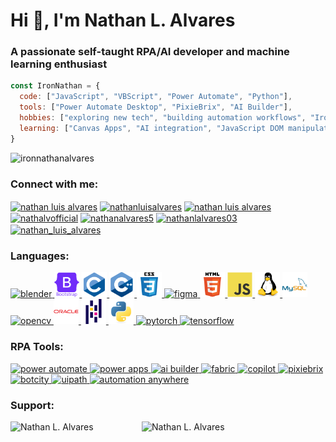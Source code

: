 <h1>Hi 👋, I'm Nathan L. Alvares</h1>
<h3>A passionate self-taught RPA/AI developer and machine learning enthusiast</h3>

```javascript
const IronNathan = {
  code: ["JavaScript", "VBScript", "Power Automate", "Python"],
  tools: ["Power Automate Desktop", "PixieBrix", "AI Builder"],
  hobbies: ["exploring new tech", "building automation workflows", "Iron Man fandom"],
  learning: ["Canvas Apps", "AI integration", "JavaScript DOM manipulation", "PixieBrix + AI Certification"]
}
```

<p align="left"> <img src="https://komarev.com/ghpvc/?username=nathanluisalvares&label=Profile%20views&color=00FF13&style=plastic" alt="ironnathanalvares" /> </p>

<h3 align="left">Connect with me:</h3>
<p align="left">
<a href="https://in.linkedin.com/in/nathan-luis-alvares-1000061bb" target="blank"><img align="center" src="https://raw.githubusercontent.com/rahuldkjain/github-profile-readme-generator/master/src/images/icons/Social/linked-in-alt.svg" alt="nathan luis alvares" height="30" width="40" /></a>
<a href="https://github.com/IronNathanAlvares" target="blank"><img align="center" src="https://raw.githubusercontent.com/danielcranney/readme-generator/main/public/icons/socials/github.svg" alt="nathanluisalvares" height="30" width="40" /></a>
<a href="https://www.facebook.com/nathan.alvares.77/" target="blank"><img align="center" src="https://raw.githubusercontent.com/rahuldkjain/github-profile-readme-generator/master/src/images/icons/Social/facebook.svg" alt="nathan luis alvares" height="30" width="40" /></a>
<a href="https://instagram.com/nathalvofficial" target="blank"><img align="center" src="https://raw.githubusercontent.com/rahuldkjain/github-profile-readme-generator/master/src/images/icons/Social/instagram.svg" alt="nathalvofficial" height="30" width="40" /></a>
<a href="https://www.codechef.com/users/nathanalvares5" target="blank"><img align="center" src="https://cdn.jsdelivr.net/npm/simple-icons@3.1.0/icons/codechef.svg" alt="nathanalvares5" height="30" width="40" /></a>
<a href="https://www.hackerrank.com/nathanlalvares03" target="blank"><img align="center" src="https://raw.githubusercontent.com/rahuldkjain/github-profile-readme-generator/master/src/images/icons/Social/hackerrank.svg" alt="nathanlalvares03" height="30" width="40" /></a>
<a href="https://www.leetcode.com/nathan_luis_alvares" target="blank"><img align="center" src="https://raw.githubusercontent.com/rahuldkjain/github-profile-readme-generator/master/src/images/icons/Social/leet-code.svg" alt="nathan_luis_alvares" height="30" width="40" /></a>
</p>

<h3 align="left">Languages:</h3>
<p align="left"> 
<a href="https://www.blender.org/" target="_blank" rel="noreferrer"> <img src="https://download.blender.org/branding/community/blender_community_badge_white.svg" alt="blender" width="40" height="40"/> </a><a href="https://getbootstrap.com" target="_blank" rel="noreferrer"> <img src="https://raw.githubusercontent.com/devicons/devicon/master/icons/bootstrap/bootstrap-plain-wordmark.svg" alt="bootstrap" width="40" height="40"/> </a> <a href="https://www.cprogramming.com/" target="_blank" rel="noreferrer"> <img src="https://raw.githubusercontent.com/devicons/devicon/master/icons/c/c-original.svg" alt="c" width="40" height="40"/> </a> <a href="https://www.w3schools.com/cpp/" target="_blank" rel="noreferrer"> <img src="https://raw.githubusercontent.com/devicons/devicon/master/icons/cplusplus/cplusplus-original.svg" alt="cplusplus" width="40" height="40"/> </a> <a href="https://www.w3schools.com/css/" target="_blank" rel="noreferrer"> <img src="https://raw.githubusercontent.com/devicons/devicon/master/icons/css3/css3-original-wordmark.svg" alt="css3" width="40" height="40"/> </a> <a href="https://www.figma.com/" target="_blank" rel="noreferrer"> <img src="https://www.vectorlogo.zone/logos/figma/figma-icon.svg" alt="figma" width="40" height="40"/> </a> <a href="https://www.w3.org/html/" target="_blank" rel="noreferrer"> <img src="https://raw.githubusercontent.com/devicons/devicon/master/icons/html5/html5-original-wordmark.svg" alt="html5" width="40" height="40"/> </a> <a href="https://developer.mozilla.org/en-US/docs/Web/JavaScript" target="_blank" rel="noreferrer"> <img src="https://raw.githubusercontent.com/devicons/devicon/master/icons/javascript/javascript-original.svg" alt="javascript" width="40" height="40"/> </a> <a href="https://www.linux.org/" target="_blank" rel="noreferrer"> <img src="https://raw.githubusercontent.com/devicons/devicon/master/icons/linux/linux-original.svg" alt="linux" width="40" height="40"/> </a> <a href="https://www.mysql.com/" target="_blank" rel="noreferrer"> <img src="https://raw.githubusercontent.com/devicons/devicon/master/icons/mysql/mysql-original-wordmark.svg" alt="mysql" width="40" height="40"/> </a> <a href="https://opencv.org/" target="_blank" rel="noreferrer"> <img src="https://www.vectorlogo.zone/logos/opencv/opencv-icon.svg" alt="opencv" width="40" height="40"/> </a> <a href="https://www.oracle.com/" target="_blank" rel="noreferrer"> <img src="https://raw.githubusercontent.com/devicons/devicon/master/icons/oracle/oracle-original.svg" alt="oracle" width="40" height="40"/> </a> <a href="https://pandas.pydata.org/" target="_blank" rel="noreferrer"> <img src="https://raw.githubusercontent.com/devicons/devicon/2ae2a900d2f041da66e950e4d48052658d850630/icons/pandas/pandas-original.svg" alt="pandas" width="40" height="40"/> </a> <a href="https://www.python.org" target="_blank" rel="noreferrer"> <img src="https://raw.githubusercontent.com/devicons/devicon/master/icons/python/python-original.svg" alt="python" width="40" height="40"/> </a> <a href="https://pytorch.org/" target="_blank" rel="noreferrer"> <img src="https://www.vectorlogo.zone/logos/pytorch/pytorch-icon.svg" alt="pytorch" width="40" height="40"/> </a> <a href="https://www.tensorflow.org" target="_blank" rel="noreferrer"> <img src="https://www.vectorlogo.zone/logos/tensorflow/tensorflow-icon.svg" alt="tensorflow" width="40" height="40"/> </a>
 </p>

<h3 align="left">RPA Tools:</h3>
<p align="left"> 
  <a href="https://powerautomate.microsoft.com/" target="_blank" rel="noreferrer"> 
  <img src="https://upload.wikimedia.org/wikipedia/commons/thumb/4/4d/Microsoft_Power_Automate.svg/2048px-Microsoft_Power_Automate.svg.png" alt="power automate" width="40" height="40"/> 
</a>
<a href="https://powerapps.microsoft.com/" target="_blank" rel="noreferrer"> 
  <img src="https://img.icons8.com/fluent/200/microsoft-power-apps-2020.png" alt="power apps" width="40" height="40"/> 
</a>
<a href="https://powerautomate.microsoft.com/en-us/ai-builder/" target="_blank" rel="noreferrer"> 
  <img src="https://prakashinfotech.com/wp-content/uploads/2023/08/ai-builder-logo.png" alt="ai builder" width="40" height="40"/> 
</a>
  <a href="https://www.microsoft.com/en-us/fabric" target="_blank" rel="noreferrer"> 
  <img src="https://static.wikia.nocookie.net/logopedia/images/a/aa/Microsoft_Fabric_2023.svg/revision/latest?cb=20230528223239" alt="fabric" width="40" height="40"/> 
</a>
<a href="https://learn.microsoft.com/en-us/copilot/" target="_blank" rel="noreferrer"> 
  <img src="https://encrypted-tbn0.gstatic.com/images?q=tbn:ANd9GcTjmJajFJdxJlZcy2iVli5r3CcFD6C2T1qQoA&s" alt="copilot" width="40" height="40"/> 
</a>
  <a href="https://www.pixiebrix.com/" target="_blank" rel="noreferrer"> 
  <img src="https://media.licdn.com/dms/image/v2/D4E0BAQEx7-K-dppBVg/company-logo_200_200/company-logo_200_200/0/1692665200822/pixiebrix_logo?e=2147483647&v=beta&t=c-WBxS7cUDLZCc8P8z9X5dnjotsm6h6uDPW6M7257p4" alt="pixiebrix" width="40" height="40"/> 
</a>
<a href="https://botcity.dev/" target="_blank" rel="noreferrer"> 
  <img src="https://media.licdn.com/dms/image/v2/D4D0BAQEbkeF_cuxbiw/company-logo_200_200/company-logo_200_200/0/1728305050580/botcity_logo?e=2147483647&v=beta&t=soUYqsFV28bfZGctapzJDrKL-wUEzWWmcCJjuRAWtZ8" alt="botcity" width="40" height="40"/> 
</a>
<a href="https://www.uipath.com/" target="_blank" rel="noreferrer"> 
  <img src="https://upload.wikimedia.org/wikipedia/en/8/80/UiPath_2019_Corporate_Logo.png" alt="uipath" width="100" height="40"/> 
</a>
<a href="https://www.automationanywhere.com/" target="_blank" rel="noreferrer"> 
  <img src="https://seekvectorlogo.com/wp-content/uploads/2022/01/automation-anywhere-vector-logo-2022.png" alt="automation anywhere" width="100" height="40"/> 
</a>
</p>

<h3 align="left">Support:</h3>
<p><a href="https://www.buymeacoffee.com/nathalvofficial"> <img align="left" src="https://cdn.buymeacoffee.com/buttons/v2/default-yellow.png" height="50" width="210" alt="Nathan L. Alvares" /></a>
<a href="https://ko-fi.com/nathalvofficial"> <img align="left" src="https://cdn.ko-fi.com/cdn/kofi3.png?v=3" height="50" width="210" alt="Nathan L. Alvares" /></a></p><br><br>


<!-- <p><img align="left" src="https://github-readme-stats.vercel.app/api/top-langs?username=nathanluisalvares&show_icons=true&theme=merko&title_color=ff0000&bg_color=000000&cache_seconds=1800&locale=en&layout=compact" alt="nathanluisalvares" /></p>

<p>&nbsp;<img align="center" src="https://github-readme-stats.vercel.app/api?username=nathanluisalvares&show_icons=true&locale=en" alt="nathanluisalvares" /></p>

<p><img align="center" src="https://github-readme-streak-stats.herokuapp.com/?user=nathanluisalvares&theme=dark" alt="nathanluisalvares" /></p> -->
